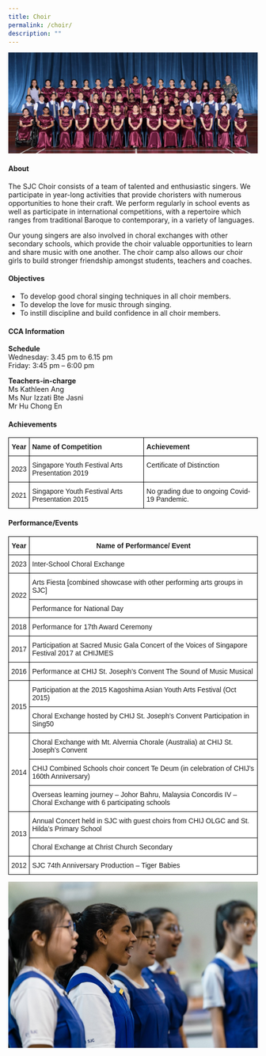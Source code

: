 ```yaml
---
title: Choir
permalink: /choir/
description: ""
---
```

![](/images/CCA/2023/Choir/choir%20formal.jpg)

#### **About**

The SJC Choir consists of a team of talented and enthusiastic singers. We participate in year-long activities that provide choristers with numerous opportunities to hone their craft. We perform regularly in school events as well as participate in international competitions, with a repertoire which ranges from traditional Baroque to contemporary, in a variety of languages.

Our young singers are also involved in choral exchanges with other secondary schools, which provide the choir valuable opportunities to learn and share music with one another. The choir camp also allows our choir girls to build stronger friendship amongst students, teachers and coaches.

#### **Objectives**

*   To develop good choral singing techniques in all choir members.
*   To develop the love for music through singing.
*   To instill discipline and build confidence in all choir members.

#### **CCA Information**
**Schedule**        
<br>Wednesday: 3.45 pm to 6.15 pm
<br>Friday: 3:45 pm – 6:00 pm<br>

**Teachers-in-charge**
<br>Ms Kathleen Ang <br> Ms Nur Izzati Bte Jasni<br>Mr Hu Chong En<br>

#### **Achievements**


<style type="text/css">
.tg  {border-collapse:collapse;border-spacing:0;}
.tg td{border-color:black;border-style:solid;border-width:1px;font-family:Arial, sans-serif;font-size:14px;
  overflow:hidden;padding:10px 5px;word-break:normal;}
.tg th{border-color:black;border-style:solid;border-width:1px;font-family:Arial, sans-serif;font-size:14px;
  font-weight:normal;overflow:hidden;padding:10px 5px;word-break:normal;}
.tg .tg-9hzb{background-color:#FFF;font-weight:bold;text-align:center;vertical-align:top}
.tg .tg-dgl5{background-color:#FFF;font-weight:bold;text-align:left;vertical-align:top}
.tg .tg-f4yw{background-color:#FFF;text-align:center;vertical-align:middle}
.tg .tg-ktyi{background-color:#FFF;text-align:left;vertical-align:top}
</style>
<table class="tg">
<thead>
  <tr>
    <th class="tg-9hzb">Year<br></th>
    <th class="tg-dgl5">Name of Competition<br></th>
    <th class="tg-dgl5">Achievement<br></th>
  </tr>
</thead>
<tbody>
  <tr>
    <td class="tg-f4yw">2023<br></td>
    <td class="tg-ktyi">Singapore Youth Festival Arts Presentation 2019<br></td>
    <td class="tg-ktyi">Certificate of Distinction<br></td>
  </tr>
  <tr>
   </tr>
  <tr>
    <td class="tg-f4yw">2021<br></td>
    <td class="tg-ktyi">Singapore Youth Festival Arts Presentation 2015<br></td>
    <td class="tg-ktyi">         No grading due to ongoing Covid-19 Pandemic.<br></td>
  </tr>
  <tr>
   
</tr></tbody></table>

#### **Performance/Events**

<style type="text/css">
.tg  {border-collapse:collapse;border-spacing:0;}
.tg td{border-color:black;border-style:solid;border-width:1px;font-family:Arial, sans-serif;font-size:14px;
  overflow:hidden;padding:10px 5px;word-break:normal;}
.tg th{border-color:black;border-style:solid;border-width:1px;font-family:Arial, sans-serif;font-size:14px;
  font-weight:normal;overflow:hidden;padding:10px 5px;word-break:normal;}
.tg .tg-9hzb{background-color:#FFF;font-weight:bold;text-align:center;vertical-align:top}
.tg .tg-f4yw{background-color:#FFF;text-align:center;vertical-align:middle}
.tg .tg-zr06{background-color:#FFF;text-align:left;vertical-align:middle}
</style>
<table class="tg">
<thead>
  <tr>
    <th class="tg-9hzb">Year<br></th>
    <th class="tg-9hzb">Name of Performance/ Event<br></th>
  </tr>
</thead>
<tbody>
  <tr>
    <td class="tg-f4yw">2023<br></td>
    <td class="tg-zr06">Inter-School Choral Exchange<br></td>
  </tr>
  <tr>
    <td class="tg-f4yw" rowspan="2">2022<br></td>
    <td class="tg-zr06">Arts Fiesta [combined showcase with other performing arts groups in SJC]<br></td>
  </tr>
  <tr>
    <td class="tg-zr06">Performance for National Day</td>
  </tr>
  <tr>
    <td class="tg-f4yw">2018<br></td>
    <td class="tg-zr06">Performance for 17th Award Ceremony<br></td>
  </tr>
  <tr>
    <td class="tg-f4yw">2017<br></td>
    <td class="tg-zr06">Participation at Sacred Music Gala Concert of the Voices of Singapore Festival 2017 at CHIJMES<br></td>
  </tr>
  <tr>
    <td class="tg-f4yw">2016<br></td>
    <td class="tg-zr06">Performance at CHIJ St. Joseph’s Convent The Sound of Music Musical<br></td>
  </tr>
  <tr>
    <td class="tg-f4yw" rowspan="2">2015<br></td>
    <td class="tg-zr06">Participation at the 2015 Kagoshima Asian Youth Arts Festival (Oct 2015)<br></td>
  </tr>
  <tr>
    <td class="tg-zr06">Choral Exchange hosted by CHIJ St. Joseph’s Convent Participation in Sing50<br></td>
  </tr>
  <tr>
    <td class="tg-f4yw" rowspan="3">2014<br></td>
    <td class="tg-zr06">Choral Exchange with Mt. Alvernia Chorale (Australia) at CHIJ St. Joseph’s Convent<br></td>
  </tr>
  <tr>
    <td class="tg-zr06">CHIJ Combined Schools choir concert Te Deum (in celebration of CHIJ’s 160th Anniversary)<br></td>
  </tr>
  <tr>
    <td class="tg-zr06">Overseas learning journey – Johor Bahru, Malaysia Concordis IV – Choral Exchange with 6 participating schools<br></td>
  </tr>
  <tr>
    <td class="tg-f4yw" rowspan="2">2013<br></td>
    <td class="tg-zr06">Annual Concert held in SJC with guest choirs from CHIJ OLGC and St. Hilda’s Primary School<br></td>
  </tr>
  <tr>
    <td class="tg-zr06">Choral Exchange at Christ Church Secondary<br></td>
  </tr>
  <tr>
    <td class="tg-f4yw">2012<br></td>
    <td class="tg-zr06">SJC 74th Anniversary Production – Tiger Babies</td>
  </tr>
</tbody>
</table>

![](/images/CCA/Visual%20&amp;%20Performing%20Arts/Choir/C2.jpg)